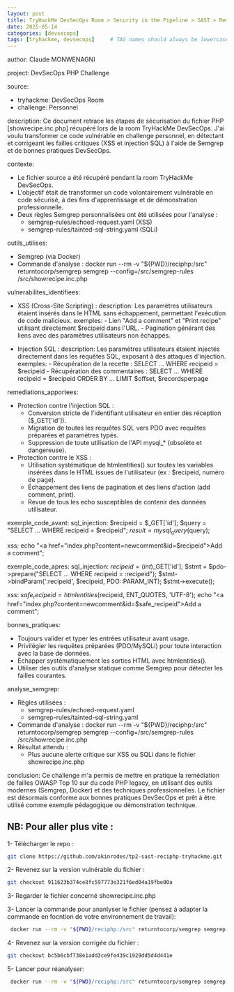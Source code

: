 ```yaml
---
layout: post
title: TryHackMe DevSecOps Room > Security in the Pipeline > SAST > Remédiation XSS & SQL Injection sur showrecipe.inc.php
date: 2025-05-14
categories: [devsecops]
tags: [tryhackme, devsecops]     # TAG names should always be lowercase
---
```


author: Claude MONWENAGNI

project: DevSecOps PHP Challenge

source:
  - tryhackme: DevSecOps Room
  - challenge: Personnel

description:
  Ce document retrace les étapes de sécurisation du fichier PHP [showrecipe.inc.php] récupéré lors de la room TryHackMe DevSecOps. J'ai voulu transformer ce code vulnérable en challenge personnel, en détectant et corrigeant les failles critiques (XSS et injection SQL) à l'aide de Semgrep et de bonnes pratiques DevSecOps.

contexte:
  - Le fichier source a été récupéré pendant la room TryHackMe DevSecOps.
  - L'objectif était de transformer un code volontairement vulnérable en code sécurisé, à des fins d'apprentissage et de démonstration professionnelle.
  - Deux règles Semgrep personnalisées ont été utilisées pour l'analyse :
      - semgrep-rules/echoed-request.yaml (XSS)
      - semgrep-rules/tainted-sql-string.yaml (SQLi)

outils_utilises:
  - Semgrep (via Docker)
  - Commande d'analyse :
      docker run --rm -v "${PWD}/reciphp:/src" returntocorp/semgrep semgrep --config=/src/semgrep-rules /src/showrecipe.inc.php

vulnerabilites_identifiees:
  - XSS (Cross-Site Scripting) :
      description: 
        Les paramètres utilisateurs étaient insérés dans le HTML sans échappement, permettant l'exécution de code malicieux.
      exemples:
        - Lien "Add a comment" et "Print recipe" utilisant directement $recipeid dans l'URL.
        - Pagination générant des liens avec des paramètres utilisateurs non échappés.
    
  - Injection SQL :
      description: 
        Les paramètres utilisateurs étaient injectés directement dans les requêtes SQL, exposant à des attaques d'injection.
      exemples:
        - Récupération de la recette : SELECT ... WHERE recipeid = $recipeid
        - Récupération des commentaires : SELECT ... WHERE recipeid = $recipeid ORDER BY ... LIMIT $offset, $recordsperpage

remediations_apportees:
  - Protection contre l'injection SQL :
      - Conversion stricte de l'identifiant utilisateur en entier dès réception ($_GET['id']).
      - Migration de toutes les requêtes SQL vers PDO avec requêtes préparées et paramètres typés.
      - Suppression de toute utilisation de l'API mysql_* (obsolète et dangereuse).
  - Protection contre le XSS :
      - Utilisation systématique de htmlentities() sur toutes les variables insérées dans le HTML issues de l'utilisateur (ex : $recipeid, numéro de page).
      - Échappement des liens de pagination et des liens d'action (add comment, print).
      - Revue de tous les echo susceptibles de contenir des données utilisateur.

exemple_code_avant:
  sql_injection:
    $recipeid = $_GET['id'];
    $query = "SELECT ... WHERE recipeid = $recipeid";
    $result = mysql_query($query);
    
  xss: 
    echo "<a href=\"index.php?content=newcomment&id=$recipeid\">Add a comment</a>";

exemple_code_apres:
  sql_injection:
    $recipeid = (int)$_GET['id'];
    $stmt = $pdo->prepare("SELECT ... WHERE recipeid = :recipeid");
    $stmt->bindParam(':recipeid', $recipeid, PDO::PARAM_INT);
    $stmt->execute();

    
  xss: 
    $safe_recipeid = htmlentities($recipeid, ENT_QUOTES, 'UTF-8');
    echo "<a href=\"index.php?content=newcomment&id=$safe_recipeid\">Add a comment</a>";

bonnes_pratiques:
  - Toujours valider et typer les entrées utilisateur avant usage.
  - Privilégier les requêtes préparées (PDO/MySQLi) pour toute interaction avec la base de données.
  - Échapper systématiquement les sorties HTML avec htmlentities().
  - Utiliser des outils d'analyse statique comme Semgrep pour détecter les failles courantes.

analyse_semgrep:
  - Règles utilisées :
      - semgrep-rules/echoed-request.yaml
      - semgrep-rules/tainted-sql-string.yaml
  - Commande d'analyse :
      docker run --rm -v "${PWD}/reciphp:/src" returntocorp/semgrep semgrep --config=/src/semgrep-rules /src/showrecipe.inc.php
  - Résultat attendu :
      - Plus aucune alerte critique sur XSS ou SQLi dans le fichier showrecipe.inc.php

conclusion:
  Ce challenge m'a permis de mettre en pratique la remédiation de failles OWASP Top 10 sur du code PHP legacy, en utilisant des outils modernes (Semgrep, Docker) et des techniques professionnelles. Le fichier est désormais conforme aux bonnes pratiques DevSecOps et prêt à être utilisé comme exemple pédagogique ou démonstration technique.

## NB: Pour aller plus vite : 
1- Télécharger le repo : 
```bash
git clone https://github.com/akinrodes/tp2-sast-reciphp-tryhackme.git
```


2- Revenez sur la version vulnérable du fichier :  
```bash
git checkout 911623b374ce8fc597773e321f6ed04a19fbe00a 
```

3- Regarder le fichier concerné showrecipe.inc.php

3- Lancer la commande pour ananlyser le fichier (pensez à adapter la commande en focntion de votre environnement de travail):
```bash
 docker run --rm -v "${PWD}/reciphp:/src" returntocorp/semgrep semgrep --config=/src/semgrep-rules /src/showrecipe.inc.php 
```
     

4- Revenez sur la version corrigée du fichier :  
```bash
git checkout bc5b6cbf738e1add3ce9fe439c1929dd5d4d441e 
```

5- Lancer pour réanalyser:
```bash
 docker run --rm -v "${PWD}/reciphp:/src" returntocorp/semgrep semgrep --config=/src/semgrep-rules /src/showrecipe.inc.php 
```
